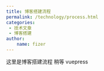 ```yaml
---
title: 博客搭建流程
permalink: /technology/process.html
categories:
 - 技术文章
 - 博客搭建
author: 
    name: fizer
---
```


这里是博客搭建流程 稍等
vuepress
